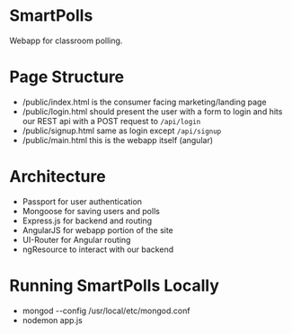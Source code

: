 # SmartPolls

Webapp for classroom polling.

# Page Structure
  - /public/index.html is the consumer facing marketing/landing page
  - /public/login.html should present the user with a form to login and hits our REST api with a POST request to `/api/login`
  - /public/signup.html same as login except `/api/signup`
  - /public/main.html this is the webapp itself (angular)

# Architecture
  - Passport for user authentication
  - Mongoose for saving users and polls
  - Express.js for backend and routing
  - AngularJS for webapp portion of the site
  - UI-Router for Angular routing
  - ngResource to interact with our backend

# Running SmartPolls Locally
  - mongod --config /usr/local/etc/mongod.conf
  - nodemon app.js
